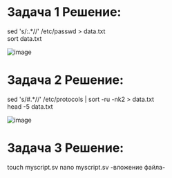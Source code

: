# Задача 1 Решение:

sed 's/:.*//' /etc/passwd > data.txt   
sort data.txt 

![image](https://github.com/user-attachments/assets/f25d0384-7a90-44db-99de-b386ddf57222)

# Задача 2 Решение:

sed 's/#.*//' /etc/protocols | sort -ru -nk2 > data.txt  
head -5 data.txt

![image](https://github.com/user-attachments/assets/0c26160e-8ac9-4e1b-8a42-dab7a778c387)

# Задача 3 Решение:

touch myscript.sv 
nano myscript.sv 
-вложение файла- 
